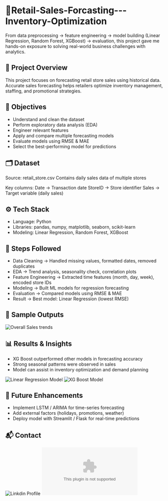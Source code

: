 # 🛒Retail-Sales-Forcasting---Inventory-Optimization
From data preprocessing → feature engineering → model building (Linear Regression, Random Forest, XGBoost) → evaluation, this project gave me hands-on exposure to solving real-world business challenges with analytics.

## 📌 Project Overview 
This project focuses on forecasting retail store sales using historical data. Accurate sales forecasting helps retailers optimize inventory management, staffing, and promotional strategies.

## 🎯 Objectives
- Understand and clean the dataset
- Perform exploratory data analysis (EDA)
- Engineer relevant features
- Apply and compare multiple forecasting models
- Evaluate models using RMSE & MAE
- Select the best-performing model for predictions

## 🗂 Dataset
Source: retail_store.csv
Contains daily sales data of multiple stores

Key columns:
Date → Transaction date
StoreID → Store identifier
Sales → Target variable (daily sales)

## ⚙️ Tech Stack
- Language: Python
- Libraries: pandas, numpy, matplotlib, seaborn, scikit-learn
- Modeling: Linear Regression, Random Forest, XGBoost

## 🔑 Steps Followed
- Data Cleaning → Handled missing values, formatted dates, removed duplicates
- EDA → Trend analysis, seasonality check, correlation plots
- Feature Engineering → Extracted time features (month, day, week), encoded store IDs
- Modeling → Built ML models for regression forecasting
- Evaluation → Compared models using RMSE & MAE
- Result → Best model: Linear Regression (lowest RMSE)

## 📸 Sample Outputs
![Overall Sales trends](<img width="1341" height="717" alt="Total Sales" src="https://github.com/user-attachments/assets/e3aca10d-df02-4b0c-b695-5de56ec19e5a" />)

## 📊 Results & Insights
- XG Boost outperformed other models in forecasting accuracy
- Strong seasonal patterns were observed in sales
- Model can assist in inventory optimization and demand planning

![Linear Regression Model](<img width="1128" height="687" alt="Linear Regression" src="https://github.com/user-attachments/assets/48d950a3-3bcb-40bf-ba2b-1b1dcf16acb5" />)
![XG Boost Model](<img width="1155" height="610" alt="XG Boost " src="https://github.com/user-attachments/assets/366cf690-d04e-4453-80a9-88776642bb23" />)

## 🚀 Future Enhancements
- Implement LSTM / ARIMA for time-series forecasting
- Add external factors (holidays, promotions, weather)
- Deploy model with Streamlit / Flask for real-time predictions

## 📬 Contact
![Linkdin Profile](ww.linkedin.com/in/ankita-ahirrao7)
![Email](ankitaahirrao6@gmail.com)




